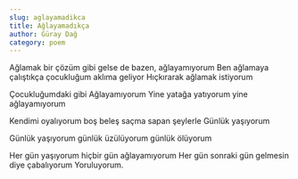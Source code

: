 ```yaml
---
slug: aglayamadikca
title: Ağlayamadıkça
author: Güray Dağ
category: poem
---
```


Ağlamak bir çözüm gibi gelse de bazen, ağlayamıyorum
Ben ağlamaya çalıştıkça 
çocukluğum aklıma geliyor
Hıçkırarak ağlamak istiyorum

Çocukluğumdaki gibi
Ağlayamıyorum
Yine yatağa yatıyorum
yine ağlayamıyorum

Kendimi oyalıyorum
boş beleş 
saçma sapan şeylerle
Günlük yaşıyorum

Günlük yaşıyorum
günlük üzülüyorum
günlük ölüyorum

Her gün yaşıyorum
hiçbir gün ağlayamıyorum
Her gün
sonraki gün gelmesin diye çabalıyorum
Yoruluyorum.
